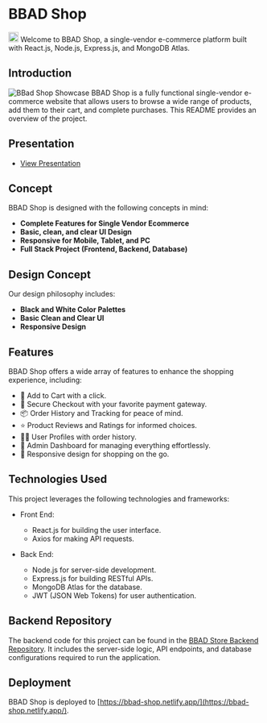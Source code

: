 # BBAD Shop

<img src="https://github.com/ppoompich/bbad-store-frontend/raw/master/public/logo192.png" alt="BBAD Shop Logo" width="20px"> Welcome to BBAD Shop, a single-vendor e-commerce platform built with React.js, Node.js, Express.js, and MongoDB Atlas.

## Introduction
![BBad Shop Showcase](https://github.com/ppoompich/bbad-store-frontend/blob/master/public/showcase.jpg)
BBAD Shop is a fully functional single-vendor e-commerce website that allows users to browse a wide range of products, add them to their cart, and complete purchases. This README provides an overview of the project.

## Presentation

- [View Presentation](https://docs.google.com/presentation/d/1M3cocFfnALWEO_FCrFaipgCN156dxs-HRiEaPHZBCuI/edit?usp=sharing)

## Concept

BBAD Shop is designed with the following concepts in mind:

- **Complete Features for Single Vendor Ecommerce**
- **Basic, clean, and clear UI Design**
- **Responsive for Mobile, Tablet, and PC**
- **Full Stack Project (Frontend, Backend, Database)**

## Design Concept

Our design philosophy includes:

- **Black and White Color Palettes**
- **Basic Clean and Clear UI**
- **Responsive Design**

## Features

BBAD Shop offers a wide array of features to enhance the shopping experience, including:

- 🛒 Add to Cart with a click.
- 🌟 Secure Checkout with your favorite payment gateway.
- 📦 Order History and Tracking for peace of mind.
- ⭐ Product Reviews and Ratings for informed choices.
- 🧑‍💻 User Profiles with order history.
- 🚀 Admin Dashboard for managing everything effortlessly.
- 📱 Responsive design for shopping on the go.

## Technologies Used

This project leverages the following technologies and frameworks:

- Front End:
  - React.js for building the user interface.
  - Axios for making API requests.

- Back End:
  - Node.js for server-side development.
  - Express.js for building RESTful APIs.
  - MongoDB Atlas for the database.
  - JWT (JSON Web Tokens) for user authentication.

## Backend Repository

The backend code for this project can be found in the [BBAD Store Backend Repository](https://github.com/ppoompich/bbad-store-backend). It includes the server-side logic, API endpoints, and database configurations required to run the application.

## Deployment

BBAD Shop is deployed to [https://bbad-shop.netlify.app/](https://bbad-shop.netlify.app/).
